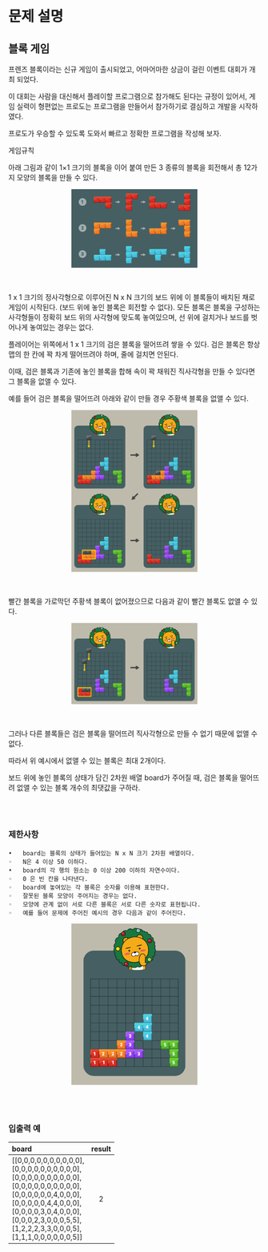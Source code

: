 # 문제 설명

## 블록 게임


프렌즈 블록이라는 신규 게임이 출시되었고, 어마어마한 상금이 걸린 이벤트 대회가 개최 되었다.

이 대회는 사람을 대신해서 플레이할 프로그램으로 참가해도 된다는 규정이 있어서, 게임 실력이 형편없는 프로도는 프로그램을 만들어서 참가하기로 결심하고 개발을 시작하였다.

프로도가 우승할 수 있도록 도와서 빠르고 정확한 프로그램을 작성해 보자.

게임규칙

아래 그림과 같이 1×1 크기의 블록을 이어 붙여 만든 3 종류의 블록을 회전해서 총 12가지 모양의 블록을 만들 수 있다.

<p align="center">
	<img src="../image/7_1.png" width="50%">
</p>
</br>

1 x 1 크기의 정사각형으로 이루어진 N x N 크기의 보드 위에 이 블록들이 배치된 채로 게임이 시작된다. (보드 위에 놓인 블록은 회전할 수 없다). 모든 블록은 블록을 구성하는 사각형들이 정확히 보드 위의 사각형에 맞도록 놓여있으며, 선 위에 걸치거나 보드를 벗어나게 놓여있는 경우는 없다.

플레이어는 위쪽에서 1 x 1 크기의 검은 블록을 떨어뜨려 쌓을 수 있다. 검은 블록은 항상 맵의 한 칸에 꽉 차게 떨어뜨려야 하며, 줄에 걸치면 안된다. 

이때, 검은 블록과 기존에 놓인 블록을 합해 속이 꽉 채워진 직사각형을 만들 수 있다면 그 블록을 없앨 수 있다.

예를 들어 검은 블록을 떨어뜨려 아래와 같이 만들 경우 주황색 블록을 없앨 수 있다.

<p align="center">
	<img src="../image/7_2.png" width="50%">
</p>
</br>

빨간 블록을 가로막던 주황색 블록이 없어졌으므로 다음과 같이 빨간 블록도 없앨 수 있다.

<p align="center">
	<img src="../image/7_3.png" width="50%">
</p>
</br>

그러나 다른 블록들은 검은 블록을 떨어뜨려 직사각형으로 만들 수 없기 때문에 없앨 수 없다.

따라서 위 예시에서 없앨 수 있는 블록은 최대 2개이다.

보드 위에 놓인 블록의 상태가 담긴 2차원 배열 board가 주어질 때, 검은 블록을 떨어뜨려 없앨 수 있는 블록 개수의 최댓값을 구하라.

</br>
</br>

### 제한사항

    •	board는 블록의 상태가 들어있는 N x N 크기 2차원 배열이다.
    ◦	N은 4 이상 50 이하다.
    •	board의 각 행의 원소는 0 이상 200 이하의 자연수이다.
    ◦	0 은 빈 칸을 나타낸다.
    ◦	board에 놓여있는 각 블록은 숫자를 이용해 표현한다.
    ◦	잘못된 블록 모양이 주어지는 경우는 없다.
    ◦	모양에 관계 없이 서로 다른 블록은 서로 다른 숫자로 표현됩니다.
    ◦	예를 들어 문제에 주어진 예시의 경우 다음과 같이 주어진다.

<p align="center">
	<img src="../image/7_4.png" width="50%">
</p>
</br>
</br>

### 입출력 예

| board  | result |
| :------------ |:---------------:|
| [[0,0,0,0,0,0,0,0,0,0], </br>[0,0,0,0,0,0,0,0,0,0], </br>[0,0,0,0,0,0,0,0,0,0], </br>[0,0,0,0,0,0,0,0,0,0], </br> [0,0,0,0,0,0,4,0,0,0], </br>[0,0,0,0,0,4,4,0,0,0], </br>[0,0,0,0,3,0,4,0,0,0], </br>[0,0,0,2,3,0,0,0,5,5], </br>[1,2,2,2,3,3,0,0,0,5], </br>[1,1,1,0,0,0,0,0,0,5]] | 2|






